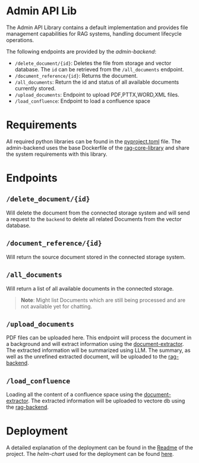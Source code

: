 # Admin API Lib

The Admin API Library contains a default implementation and provides file management capabilities for RAG systems, handling document lifecycle operations.

The following endpoints are provided by the *admin-backend*:
- `/delete_document/{id}`: Deletes the file from storage and vector database. The `id` can be retrieved from the `/all_documents` endpoint.
- `/document_reference/{id}`: Returns the document.
- `/all_documents`: Return the id and status of all available documents currently stored.
- `/upload_documents`: Endpoint to upload PDF,PTTX,WORD,XML files.
- `/load_confluence`: Endpoint to load a confluence space

# Requirements

All required python libraries can be found in the [pyproject.toml](pyproject.toml) file.
The admin-backend uses the base Dockerfile of the [rag-core-library](../rag-core-library/) and share the system requirements with this library.

# Endpoints

## `/delete_document/{id}`

Will delete the document from the connected storage system and will send a request to the `backend` to delete all related Documents from the vector database.

## `/document_reference/{id}`

Will return the source document stored in the connected storage system.

## `/all_documents`

Will return a list of all available documents in the connected storage.

> **Note**:
> Might list Documents which are still being processed and are not available yet for chatting.

## `/upload_documents`

PDF files can be uploaded here. This endpoint will process the document in a background and will extract information using the [document-extractor](../document-extractor/).
The extracted information will be summarized using LLM. The summary, as well as the unrefined extracted document, will be uploaded to the [rag-backend](../rag-backend/).

## `/load_confluence`

Loading all the content of a confluence space using the [document-extractor](../document-extractor/).
The extracted information will be uploaded to vectore db using the [rag-backend](../rag-backend/).


# Deployment

A detailed explanation of the deployment can be found in the [Readme](../README.md) of the project.
The _helm-chart_ used for the deployment can be found [here](../helm-chart/charts/adminfrontend/).
